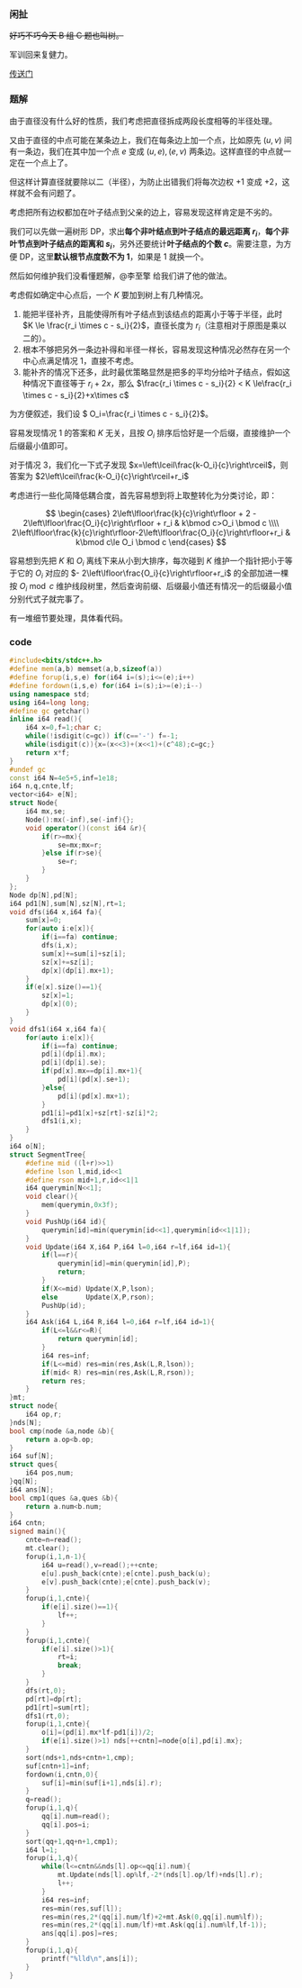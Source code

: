 ### 闲扯

~~好巧不巧今天 B 组 C 题也叫树。~~

军训回来复健力。

[传送门](https://local.cwoi.com.cn:8443/contest/C0253/problem/C)

### 题解

由于直径没有什么好的性质，我们考虑把直径拆成两段长度相等的半径处理。

又由于直径的中点可能在某条边上，我们在每条边上加一个点，比如原先 $(u,v)$ 间有一条边，我们在其中加一个点 $e$ 变成 $(u,e),(e,v)$ 两条边。这样直径的中点就一定在一个点上了。

但这样计算直径就要除以二（半径），为防止出错我们将每次边权 $+1$ 变成 $+2$，这样就不会有问题了。

考虑把所有边权都加在叶子结点到父亲的边上，容易发现这样肯定是不劣的。

我们可以先做一遍树形 DP，求出**每个非叶结点到叶子结点的最远距离 $r_i$**，**每个非叶节点到叶子结点的距离和 $s_i$**，另外还要统计**叶子结点的个数 $c$**。需要注意，为方便 DP，这里**默认根节点度数不为 $1$**，如果是 $1$ 就换一个。

然后如何维护我们没看懂题解，@李至擎 给我们讲了他的做法。

考虑假如确定中心点后，一个 $K$ 要加到树上有几种情况。

1. 能把半径补齐，且能使得所有叶子结点到该结点的距离小于等于半径，此时 $K \le \frac{r_i \times c - s_i}{2}$，直径长度为 $r_i$（注意相对于原图是乘以二的）。
1. 根本不够把另外一条边补得和半径一样长，容易发现这种情况必然存在另一个中心点满足情况 $1$，直接不考虑。
1. 能补齐的情况下还多，此时最优策略显然是把多的平均分给叶子结点，假如这种情况下直径等于 $r_i+2x$，那么 $\frac{r_i \times c - s_i}{2} < K \le\frac{r_i \times c - s_i}{2}+x\times c$

为方便叙述，我们设 $ O_i=\frac{r_i \times c - s_i}{2}$。

容易发现情况 $1$ 的答案和 $K$ 无关，且按 $O_i$ 排序后恰好是一个后缀，直接维护一个后缀最小值即可。

对于情况 $3$，我们化一下式子发现 $x=\left\lceil\frac{k-O_i}{c}\right\rceil$，则答案为 $2\left\lceil\frac{k-O_i}{c}\right\rceil+r_i$

考虑进行一些化简降低耦合度，首先容易想到将上取整转化为分类讨论，即：

$$
\begin{cases}
2\left\lfloor\frac{k}{c}\right\rfloor + 2 - 2\left\lfloor\frac{O_i}{c}\right\rfloor + r_i & k\bmod c>O_i \bmod c \\\\
2\left\lfloor\frac{k}{c}\right\rfloor-2\left\lfloor\frac{O_i}{c}\right\rfloor+r_i & k\bmod c\le O_i \bmod c
\end{cases}
$$

容易想到先把 $K$ 和 $O_i$ 离线下来从小到大排序，每次碰到 $K$ 维护一个指针把小于等于它的 $O_i$ 对应的 $- 2\left\lfloor\frac{O_i}{c}\right\rfloor+r_i$ 的全部加进一棵 按 $O_i \bmod c$ 维护线段树里，然后查询前缀、后缀最小值还有情况一的后缀最小值分别代式子就完事了。

有一堆细节要处理，具体看代码。

### code
```cpp
#include<bits/stdc++.h>
#define mem(a,b) memset(a,b,sizeof(a))
#define forup(i,s,e) for(i64 i=(s);i<=(e);i++)
#define fordown(i,s,e) for(i64 i=(s);i>=(e);i--)
using namespace std;
using i64=long long;
#define gc getchar()
inline i64 read(){
    i64 x=0,f=1;char c;
    while(!isdigit(c=gc)) if(c=='-') f=-1;
    while(isdigit(c)){x=(x<<3)+(x<<1)+(c^48);c=gc;}
    return x*f;
}
#undef gc
const i64 N=4e5+5,inf=1e18;
i64 n,q,cnte,lf;
vector<i64> e[N];
struct Node{
	i64 mx,se;
	Node():mx(-inf),se(-inf){};
	void operator()(const i64 &r){
		if(r>=mx){
			se=mx;mx=r;
		}else if(r>se){
			se=r;
		}
	}
};
Node dp[N],pd[N];
i64 pd1[N],sum[N],sz[N],rt=1;
void dfs(i64 x,i64 fa){
	sum[x]=0;
	for(auto i:e[x]){
		if(i==fa) continue;
		dfs(i,x);
		sum[x]+=sum[i]+sz[i];
		sz[x]+=sz[i];
		dp[x](dp[i].mx+1);
	}
	if(e[x].size()==1){
		sz[x]=1;
		dp[x](0);
	}
}
void dfs1(i64 x,i64 fa){
	for(auto i:e[x]){
		if(i==fa) continue;
		pd[i](dp[i].mx);
		pd[i](dp[i].se);
		if(pd[x].mx==dp[i].mx+1){
			pd[i](pd[x].se+1);
		}else{
			pd[i](pd[x].mx+1);
		}
		pd1[i]=pd1[x]+sz[rt]-sz[i]*2;
		dfs1(i,x);
	}
}
i64 o[N];
struct SegmentTree{
	#define mid ((l+r)>>1)
	#define lson l,mid,id<<1
	#define rson mid+1,r,id<<1|1
	i64 querymin[N<<1];
	void clear(){
		mem(querymin,0x3f);
	}
	void PushUp(i64 id){
		querymin[id]=min(querymin[id<<1],querymin[id<<1|1]);
	}
	void Update(i64 X,i64 P,i64 l=0,i64 r=lf,i64 id=1){
		if(l==r){
			querymin[id]=min(querymin[id],P);
			return;
		}
		if(X<=mid) Update(X,P,lson);
		else       Update(X,P,rson);
		PushUp(id);
	}
	i64 Ask(i64 L,i64 R,i64 l=0,i64 r=lf,i64 id=1){
		if(L<=l&&r<=R){
			return querymin[id];
		}
		i64 res=inf;
		if(L<=mid) res=min(res,Ask(L,R,lson));
		if(mid< R) res=min(res,Ask(L,R,rson));
		return res;
	}
}mt;
struct node{
	i64 op,r;
}nds[N];
bool cmp(node &a,node &b){
	return a.op<b.op;
}
i64 suf[N];
struct ques{
	i64 pos,num;
}qq[N];
i64 ans[N];
bool cmp1(ques &a,ques &b){
	return a.num<b.num;
}
i64 cntn;
signed main(){
	cnte=n=read();
	mt.clear();
	forup(i,1,n-1){
		i64 u=read(),v=read();++cnte;
		e[u].push_back(cnte);e[cnte].push_back(u);
		e[v].push_back(cnte);e[cnte].push_back(v);
	}
	forup(i,1,cnte){
		if(e[i].size()==1){
			lf++;
		}
	}
	forup(i,1,cnte){
		if(e[i].size()>1){
			rt=i;
			break;
		}
	}
	dfs(rt,0);
	pd[rt]=dp[rt];
	pd1[rt]=sum[rt];
	dfs1(rt,0);
	forup(i,1,cnte){
		o[i]=(pd[i].mx*lf-pd1[i])/2;
		if(e[i].size()>1) nds[++cntn]=node{o[i],pd[i].mx};
	}
	sort(nds+1,nds+cntn+1,cmp); 
	suf[cntn+1]=inf;
	fordown(i,cntn,0){
		suf[i]=min(suf[i+1],nds[i].r);
	}
	q=read();
	forup(i,1,q){
		qq[i].num=read();
		qq[i].pos=i;
	}
	sort(qq+1,qq+n+1,cmp1);
	i64 l=1;
	forup(i,1,q){
		while(l<=cntn&&nds[l].op<=qq[i].num){
			mt.Update(nds[l].op%lf,-2*(nds[l].op/lf)+nds[l].r);
			l++;
		}
		i64 res=inf;
		res=min(res,suf[l]);
		res=min(res,2*(qq[i].num/lf)+2+mt.Ask(0,qq[i].num%lf));
		res=min(res,2*(qq[i].num/lf)+mt.Ask(qq[i].num%lf,lf-1));
		ans[qq[i].pos]=res;
	}
	forup(i,1,q){
		printf("%lld\n",ans[i]);
	}
}
```
